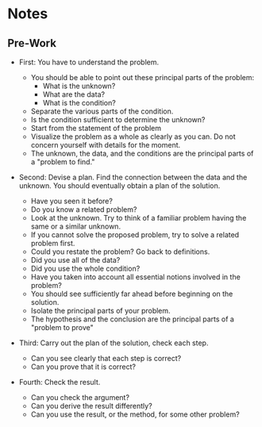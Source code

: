 # Notes

## Pre-Work

- First: You have to understand the problem.

  - You should be able to point out these principal parts of the problem:
    - What is the unknown?
    - What are the data?
    - What is the condition?
  - Separate the various parts of the condition.
  - Is the condition sufficient to determine the unknown?
  - Start from the statement of the problem
  - Visualize the problem as a whole as clearly as you can. Do not concern
    yourself with details for the moment.
  - The unknown, the data, and the conditions are the principal parts of a
    "problem to find."

- Second: Devise a plan. Find the connection between the data and the unknown. You should
  eventually obtain a plan of the solution.

  - Have you seen it before?
  - Do you know a related problem?
  - Look at the unknown. Try to think of a familiar problem having the same or a
    similar unknown.
  - If you cannot solve the proposed problem, try to solve a related problem
    first.
  - Could you restate the problem? Go back to definitions.
  - Did you use all of the data?
  - Did you use the whole condition?
  - Have you taken into account all essential notions involved in the problem?
  - You should see sufficiently far ahead before beginning on the solution.
  - Isolate the principal parts of your problem.
  - The hypothesis and the conclusion are the principal parts of a "problem to
    prove"

- Third: Carry out the plan of the solution, check each step.

  - Can you see clearly that each step is correct?
  - Can you prove that it is correct?

- Fourth: Check the result.

  - Can you check the argument?
  - Can you derive the result differently?
  - Can you use the result, or the method, for some other problem?
